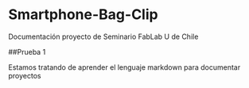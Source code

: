 # Smartphone-Bag-Clip
Documentación proyecto de Seminario FabLab U de Chile

##Prueba 1

Estamos tratando de aprender el lenguaje markdown para documentar proyectos